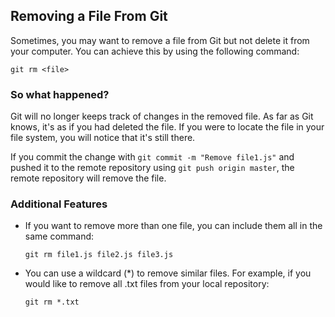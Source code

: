 ## Removing a File From Git

Sometimes, you may want to remove a file from Git but not delete it from your computer. You can achieve this by using the following command:

``git rm <file>``

### So what happened?

Git will no longer keeps track of changes in the removed file. As far as Git knows, it's as if you had deleted the file. If you were to locate the file in your file system, you will notice that it's still there.

If you commit the change with `git commit -m "Remove file1.js"` and pushed it to the remote repository using `git push origin master`, the remote repository will remove the file.

### Additional Features

- If you want to remove more than one file, you can include them all in the same command:

  `git rm file1.js file2.js file3.js`

- You can use a wildcard (*) to remove similar files. For example, if you would like to remove all .txt files from your local repository:

  `git rm *.txt`

  ​
